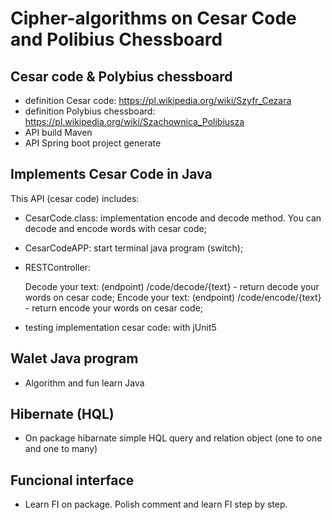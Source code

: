 # Cipher-algorithms on Cesar Code and Polibius Chessboard

## Cesar code & Polybius chessboard

- definition Cesar code: https://pl.wikipedia.org/wiki/Szyfr_Cezara
- definition Polybius chessboard: https://pl.wikipedia.org/wiki/Szachownica_Polibiusza
- API build Maven
- API Spring boot project generate

## Implements Cesar Code in Java

This API (cesar code) includes:

- CesarCode.class: implementation encode and decode method. You can decode and encode words with cesar code;

- CesarCodeAPP: start terminal java program (switch);

- RESTController: 

  Decode your text: (endpoint)  /code/decode/{text} - return decode your words on cesar code;
  Encode your text: (endpoint)  /code/encode/{text} - return encode your words on cesar code;

- testing implementation cesar code: with jUnit5

## Walet Java program

- Algorithm and fun learn Java

## Hibernate (HQL)

- On package hibarnate simple HQL query and relation object (one to one and one to many)

## Funcional interface

- Learn FI on package. Polish comment and learn FI step by step.
